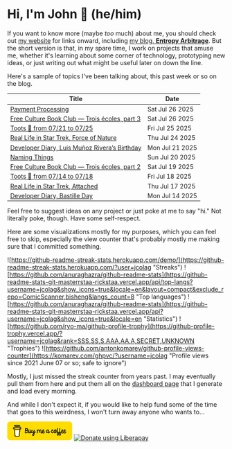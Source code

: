 # Hi, I'm John 👋 (he/him)

If you want to know more (maybe *too* much) about me, you should check out [my website](https://john.colagioia.net/) for links onward, including [my blog, **Entropy Arbitrage**](https://john.colagioia.net/blog).  But the short version is that, in my spare time, I work on projects that amuse me, whether it's learning about some corner of technology, prototyping new ideas, or just writing out what might be useful later on down the line.

Here's a sample of topics I've been talking about, this past week or so on the blog.

|Title|Date|
|-----|-------|
|[Payment Processing](https://john.colagioia.net/blog/2025/07/26/payment-processor.html)|Sat Jul 26 2025|
|[Free Culture Book Club — Trois écoles, part 3](https://john.colagioia.net/blog/2025/07/26/trois-ecoles-3.html)|Sat Jul 26 2025|
|[Toots 🦣 from 07/21 to 07/25](https://john.colagioia.net/blog/2025/07/25/week.html)|Fri Jul 25 2025|
|[Real Life in Star Trek, Force of Nature](https://john.colagioia.net/blog/2025/07/24/force-nature.html)|Thu Jul 24 2025|
|[Developer Diary, Luis Muñoz Rivera’s Birthday](https://john.colagioia.net/blog/2025/07/21/rivera.html)|Mon Jul 21 2025|
|[Naming Things](https://john.colagioia.net/blog/2025/07/20/naming.html)|Sun Jul 20 2025|
|[Free Culture Book Club — Trois écoles, part 2](https://john.colagioia.net/blog/2025/07/19/trois-ecoles-2.html)|Sat Jul 19 2025|
|[Toots 🦣 from 07/14 to 07/18](https://john.colagioia.net/blog/2025/07/18/week.html)|Fri Jul 18 2025|
|[Real Life in Star Trek, Attached](https://john.colagioia.net/blog/2025/07/17/attached.html)|Thu Jul 17 2025|
|[Developer Diary, Bastille Day](https://john.colagioia.net/blog/2025/07/14/bastille.html)|Mon Jul 14 2025|

Feel free to suggest ideas on any project or just poke at me to say "hi." Not literally poke, though. Have some self-respect.

Here are some visualizations mostly for my purposes, which you can feel free to skip, especially the view counter that's probably mostly me making sure that I committed something.

![https://github-readme-streak-stats.herokuapp.com/demo/](https://github-readme-streak-stats.herokuapp.com/?user=jcolag "Streaks")
![https://github.com/anuraghazra/github-readme-stats](https://github-readme-stats-git-masterrstaa-rickstaa.vercel.app/api/top-langs?username=jcolag&show_icons=true&locale=en&layout=compact&exclude_repo=ComicScanner,bisheng&langs_count=8 "Top languages")
![https://github.com/anuraghazra/github-readme-stats](https://github-readme-stats-git-masterrstaa-rickstaa.vercel.app/api?username=jcolag&show_icons=true&locale=en "Statistics")
![https://github.com/ryo-ma/github-profile-trophy](https://github-profile-trophy.vercel.app/?username=jcolag&rank=SSS,SS,S,AAA,AA,A,SECRET,UNKNOWN "Trophies")
![https://github.com/antonkomarev/github-profile-views-counter](https://komarev.com/ghpvc/?username=jcolag "Profile views since 2021 June 07 or so; safe to ignore")

Mostly, I just missed the streak counter from years past.  I may eventually pull them from here and put them all on the [dashboard page](https://github.com/jcolag/dash) that I generate and load every morning.

And while I don't expect it, if you would like to help fund some of the time that goes to this weirdness, I won't turn away anyone who wants to...

[<img src="images/default-yellow.png" alt="Buy Me a Coffee" width="150px"/>](https://www.buymeacoffee.com/jcolag)
<a href="https://liberapay.com/jcolag/donate"><img alt="Donate using Liberapay" src="https://liberapay.com/assets/widgets/donate.svg"></a>

